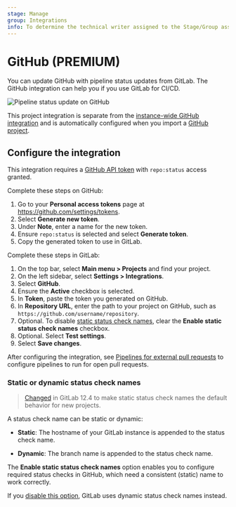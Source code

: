 ```yaml
---
stage: Manage
group: Integrations
info: To determine the technical writer assigned to the Stage/Group associated with this page, see https://about.gitlab.com/handbook/product/ux/technical-writing/#assignments
---
```


# GitHub **(PREMIUM)**

You can update GitHub with pipeline status updates from GitLab.
The GitHub integration can help you if you use GitLab for CI/CD.

![Pipeline status update on GitHub](img/github_status_check_pipeline_update.png)

This project integration is separate from the [instance-wide GitHub integration](../import/github.md#mirror-a-repository-and-share-pipeline-status)
and is automatically configured when you import a [GitHub project](../../../integration/github.md).

## Configure the integration

This integration requires a [GitHub API token](https://docs.github.com/en/authentication/keeping-your-account-and-data-secure/creating-a-personal-access-token)
with `repo:status` access granted.

Complete these steps on GitHub:

1. Go to your **Personal access tokens** page at <https://github.com/settings/tokens>.
1. Select **Generate new token**.
1. Under **Note**, enter a name for the new token.
1. Ensure `repo:status` is selected and select **Generate token**.
1. Copy the generated token to use in GitLab.

Complete these steps in GitLab:

1. On the top bar, select **Main menu > Projects** and find your project.
1. On the left sidebar, select **Settings > Integrations**.
1. Select **GitHub**.
1. Ensure the **Active** checkbox is selected.
1. In **Token**, paste the token you generated on GitHub.
1. In **Repository URL**, enter the path to your project on GitHub, such as `https://github.com/username/repository`.
1. Optional. To disable [static status check names](#static-or-dynamic-status-check-names), clear the **Enable static status check names** checkbox.
1. Optional. Select **Test settings**.
1. Select **Save changes**.

After configuring the integration, see [Pipelines for external pull requests](../../../ci/ci_cd_for_external_repos/index.md#pipelines-for-external-pull-requests)
to configure pipelines to run for open pull requests.

### Static or dynamic status check names

> [Changed](https://gitlab.com/gitlab-org/gitlab/-/issues/9931) in GitLab 12.4 to make static status check names the default behavior for new projects.

A status check name can be static or dynamic:

- **Static**: The hostname of your
  GitLab instance is appended to the status check name.

- **Dynamic**: The branch name is appended
  to the status check name.

The **Enable static status check names** option enables you to configure
required status checks in GitHub, which need a consistent (static) name to work correctly.

If you [disable this option](#configure-the-integration),
GitLab uses dynamic status check names instead.
